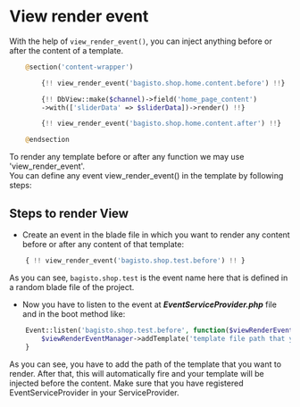 # View render event
With the help of `view_render_event()`, you can inject anything before or after the content of a template.

```php
    @section('content-wrapper')

        {!! view_render_event('bagisto.shop.home.content.before') !!}

        {!! DbView::make($channel)->field('home_page_content')
        ->with(['sliderData' => $sliderData])->render() !!}

        {!! view_render_event('bagisto.shop.home.content.after') !!}

    @endsection
```

To render any template before or after any function we may use 'view_render_event'.  
You can define any event view_render_event() in the template by following steps:

## Steps to render View

- Create an event in the blade file in which you want to render any content before or after any content of that template:

```php
    { !! view_render_event('bagisto.shop.test.before') !! }
```

As you can see, `bagisto.shop.test` is the event name here that is defined in a random blade file of the project.

- Now you have to listen to the event at **_EventServiceProvider.php_** file and in the boot method like:

```php
    Event::listen('bagisto.shop.test.before', function($viewRenderEventManager) {
        $viewRenderEventManager->addTemplate('template file path that you want to inject);'
    }
```

As you can see, you have to add the path of the template that you want to render.
After that, this will automatically fire and your template will be injected before the content.
Make sure that you have registered EventServiceProvider in your ServiceProvider.